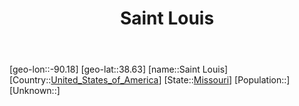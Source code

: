 ﻿---
title: "Saint Louis"
location: [38.63,-90.18]
type: City
tags:
- geo/City


SpocWebEntityId: 33875
isDeleted: false
confidential: public

---
[geo-lon::-90.18]
[geo-lat::38.63]
[name::Saint Louis]
[Country::[United_States_of_America](North-America/United_States_of_America.md)]
[State::[Missouri](North-America/United_States_of_America/Missouri.md)]
[Population::]
[Unknown::]

